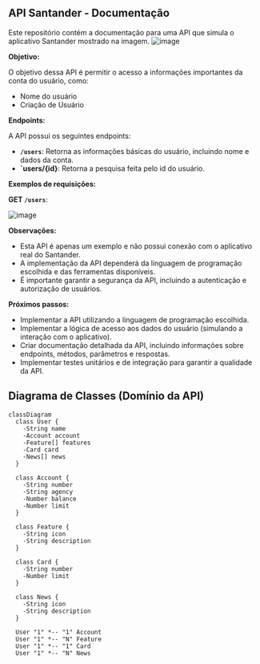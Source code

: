 ## API Santander - Documentação

Este repositório contém a documentação para uma API que simula o aplicativo Santander mostrado na imagem.
![image](https://github.com/user-attachments/assets/a391b960-704b-47b5-ac89-c31097d0beb7)

**Objetivo:**

O objetivo dessa API é permitir o acesso a informações importantes da conta do usuário, como:

- Nome do usuário
- Criação de Usuário

**Endpoints:**

A API possui os seguintes endpoints:

- **`/users`**: Retorna as informações básicas do usuário, incluindo nome e dados da conta.
- **`users/{id}**: Retorna a pesquisa feita pelo id do usuário.

**Exemplos de requisições:**

**GET `/users`**:

![image](https://github.com/user-attachments/assets/79e7c189-cfa4-4e82-8d7f-0b030281d2ae)

**Observações:**

- Esta API é apenas um exemplo e não possui conexão com o aplicativo real do Santander.
- A implementação da API dependerá da linguagem de programação escolhida e das ferramentas disponíveis.
- É importante garantir a segurança da API, incluindo a autenticação e autorização de usuários.

**Próximos passos:**

- Implementar a API utilizando a linguagem de programação escolhida.
- Implementar a lógica de acesso aos dados do usuário (simulando a interação com o aplicativo).
- Criar documentação detalhada da API, incluindo informações sobre endpoints, métodos, parâmetros e respostas.
- Implementar testes unitários e de integração para garantir a qualidade da API.

## Diagrama de Classes (Domínio da API)

```mermaid
classDiagram
  class User {
    -String name
    -Account account
    -Feature[] features
    -Card card
    -News[] news
  }

  class Account {
    -String number
    -String agency
    -Number balance
    -Number limit
  }

  class Feature {
    -String icon
    -String description
  }

  class Card {
    -String number
    -Number limit
  }

  class News {
    -String icon
    -String description
  }

  User "1" *-- "1" Account
  User "1" *-- "N" Feature
  User "1" *-- "1" Card
  User "1" *-- "N" News
```
